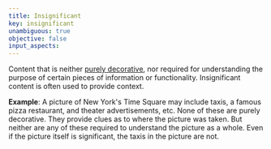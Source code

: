 ```yaml
---
title: Insignificant
key: insignificant
unambiguous: true
objective: false
input_aspects:
---
```


Content that is neither [purely decorative][], nor required for understanding the purpose of certain pieces of information or functionality. Insignificant content is often used to provide context.

**Example**: A picture of New York's Time Square may include taxis, a famous pizza restaurant, and theater advertisements, etc. None of these are purely decorative. They provide clues as to where the picture was taken. But neither are any of these required to understand the picture as a whole. Even if the picture itself is significant, the taxis in the picture are not.

[purely decorative]: https://www.w3.org/TR/WCAG22/#dfn-pure-decoration 'WCAG 2.1, Purely decorative'
